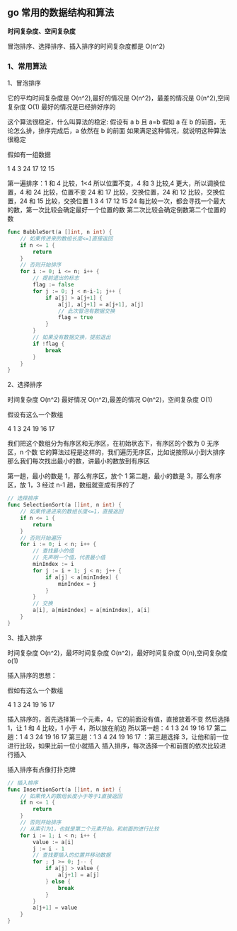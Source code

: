 ## go 常用的数据结构和算法

**时间复杂度、空间复杂度**

冒泡排序、选择排序、插入排序的时间复杂度都是 O(n^2)

### 1、常用算法

1、冒泡排序

它的平均时间复杂度是 O(n^2),最好的情况是 O(n^2)，最差的情况是 O(n^2),空间复杂度 O(1)
最好的情况是已经排好序的

这个算法很稳定，什么叫算法的稳定:
假设有 a b 且 a=b
假如 a 在 b 的前面，无论怎么排，排序完成后，a 依然在 b 的前面
如果满足这种情况，就说明这种算法很稳定

假如有一组数据

1 4 3 24 17 12 15

第一遍排序：1 和 4 比较，1<4 所以位置不变，4 和 3 比较,4 更大，所以调换位置，4 和 24 比较，位置不变
24 和 17 比较，交换位置，24 和 12 比较，交换位置，24 和 15 比较，交换位置
1 3 4 17 12 15 24
每比较一次，都会寻找一个最大的数，第一次比较会确定最好一个位置的数
第二次比较会确定倒数第二个位置的数

```go
func BubbleSort(a []int, n int) {
    // 如果传进来的数组长度<=1直接返回
	if n <= 1 {
		return
	}
    // 否则开始排序
	for i := 0; i <= n; i++ {
		// 提前退出的标志
		flag := false
		for j := 0; j < n-i-1; j++ {
			if a[j] > a[j+1] {
				a[j], a[j+1] = a[j+1], a[j]
				// 此次冒泡有数据交换
				flag = true
			}
		}
		// 如果没有数据交换，提前退出
		if !flag {
			break
		}
	}
}
```

2、选择排序

时间复杂度 O(n^2) 最好情况 O(n^2),最差的情况 O(n^2)，空间复杂度 O(1)

假设有这么一个数组

4 1 3 24 19 16 17

我们把这个数组分为有序区和无序区，在初始状态下，有序区的个数为 0
无序区，n 个数
它的算法过程是这样的，我们遍历无序区，比如说按照从小到大排序
那么我们每次找出最小的数，讲最小的数放到有序区

第一趟，最小的数是 1，那么有序区，放个 1
第二趟，最小的数是 3，那么有序区，放 1，3
经过 n-1 趟，数组就变成有序的了

```go
// 选择排序
func SelectionSort(a []int, n int) {
    // 如果传递进来的数组长度<=1，直接返回
	if n <= 1 {
		return
	}
    // 否则开始遍历
	for i := 0; i < n; i++ {
		// 查找最小的值
        // 先声明一个值，代表最小值
		minIndex := i
		for j := i + 1; j < n; j++ {
			if a[j] < a[minIndex] {
				minIndex = j
			}
		}
		// 交换
		a[i], a[minIndex] = a[minIndex], a[i]
	}
}
```

3、插入排序

时间复杂度 O(n^2)，最坏时间复杂度 O(n^2)，最好时间复杂度 O(n),空间复杂度 o(1)

插入排序的思想：

假如有这么一个数组

4 1 3 24 19 16 17

插入排序的，首先选择第一个元素，4，它的前面没有值，直接放着不变
然后选择 1，让 1 和 4 比较，1 小于 4，所以放在前边
所以第一趟：4 1 3 24 19 16 17
第二趟：1 4 3 24 19 16 17
第三趟：1 3 4 24 19 16 17 ：第三趟选择 3，让他和前一位进行比较，如果比前一位小就插入
插入排序，每次选择一个和前面的依次比较进行插入

插入排序有点像打扑克牌

```go
// 插入排序
func InsertionSort(a []int, n int) {
    // 如果传入的数组长度小于等于1直接返回
	if n <= 1 {
		return
	}
    // 否则开始排序
    // 从索引为1，也就是第二个元素开始，和前面的进行比较
	for i := 1; i < n; i++ {
		value := a[i]
		j := i - 1
		// 查找要插入的位置并移动数据
		for ; j >= 0; j-- {
			if a[j] > value {
				a[j+1] = a[j]
			} else {
				break
			}
		}
		a[j+1] = value
	}
}
```
